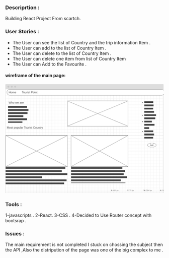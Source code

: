 ### Descriprtion :

<p> 
Building React Project From scartch.

### User Stories :

- The User can see the list of Country and the trip information Item .
- The User can add to the list of Country Item .
- The User can delete to the list of Country Item .
- The User can delete one item from list of Country Item
- The User can Add to the Favourite .

#### wireframe of the main page:

![Wireframe](wireframe.png)

### Tools :

1-javascripts .
2-React.
3-CSS .
4-Decided to Use Router concept with bootsrap .

### Issues :

The main requirement is not completed I stuck on chossing the subject then the API ,Also the distripution of the page was one of the big complex to me .
